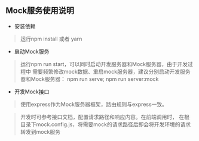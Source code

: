 ## Mock服务使用说明
+ 安装依赖
> 运行npm install 或者 yarn

+ 启动Mock服务
> 运行npm run start，可以同时启动开发服务器和Mock服务器，由于开发过程中
需要频繁修改mock数据、重启mock服务器，建议分别启动开发服务器和Mock服务器：
npm run serve; npm run server:mock

+ 开发Mock接口
> 使用express作为Mock服务器框架，路由规则与express一致。

> 开发时可参考接口文档，配置请求路径和响应内容。在前端调用时，
在根目录下mock.config.js，将需要mock的请求路径后即会将开发环境的请求转发到mock服务

